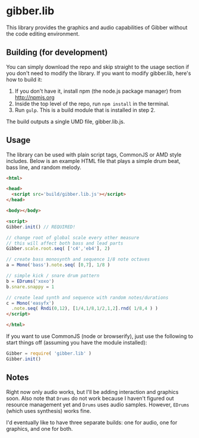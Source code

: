 gibber.lib
==========

This library provides the graphics and audio capabilities of Gibber without the code editing environment.

## Building (for development)

You can simply download the repo and skip straight to the usage section if you don't need to modify the library. If you want to modify gibber.lib, here's how to build it:

1. If you don't have it, install npm (the node.js package manager) from http://npmjs.org
2. Inside the top level of the repo, run `npm install` in the terminal.
3. Run `gulp`. This is a build module that is installed in step 2.

The build outputs a single UMD file, gibber.lib.js.

## Usage
The library can be used with plain script tags, CommonJS or AMD style includes. Below is an example HTML file that plays a simple drum beat, bass line, and random melody.

```html
<html>

<head>
  <script src='build/gibber.lib.js'></script>
</head>

<body></body>

<script>
Gibber.init() // REQUIRED!

// change root of global scale every other measure
// this will affect both bass and lead parts
Gibber.scale.root.seq( ['c4','eb4'], 2)

// create bass monosynth and sequence 1/8 note octaves
a = Mono('bass').note.seq( [0,7], 1/8 )

// simple kick / snare drum pattern
b = EDrums('xoxo')
b.snare.snappy = 1

// create lead synth and sequence with random notes/durations
c = Mono('easyfx')
  .note.seq( Rndi(0,12), [1/4,1/8,1/2,1,2].rnd( 1/8,4 ) )
</script>

</html>
```

If you want to use CommonJS (node or browserify), just use the following to start things off (assuming you have the module installed):

```js
Gibber = require( 'gibber.lib' )
Gibber.init()
``` 

## Notes
Right now only audio works, but I'll be adding interaction and graphics soon. Also note that `Drums` do not work because I haven't figured out resource management yet and `Drums` uses audio samples. However, `EDrums` (which uses synthesis) works fine. 

I'd eventually like to have three separate builds: one for audio, one for graphics, and one for both.